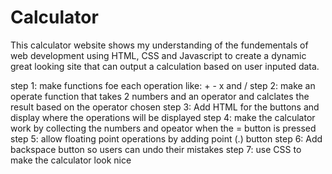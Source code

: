 # Calculator
This calculator website shows my understanding of the fundementals of web development using HTML, CSS and Javascript to create a dynamic great looking site that can output a calculation based on user inputed data.

 step 1: make functions foe each operation like: + - x and /
 step 2: make an operate function that takes 2 numbers and an operator and calclates the result based on the operator chosen
 step 3: Add HTML for the buttons and display where the operations will be displayed
 step 4: make the calculator work by collecting the numbers and opeator when the = button is pressed
 step 5: allow floating point operations by adding point (.) button 
 step 6: Add backspace button so users can undo their mistakes
 step 7: use CSS to make the calculator look nice

